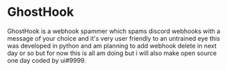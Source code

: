 # GhostHook
GhostHook is a webhook spammer which spams discord webhooks with a message of your choice and it's very user friendly to an untrained eye this was developed in python and am 
planning to add webhook delete in next day or so but for now this is all am doing but i will also make open source one day coded by ui#9999.
